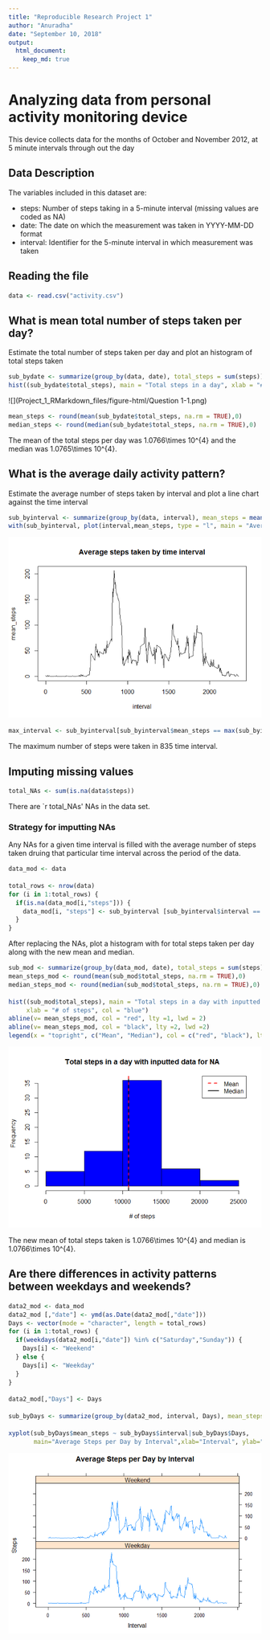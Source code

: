 ```yaml
---
title: "Reproducible Research Project 1"
author: "Anuradha"
date: "September 10, 2018"
output: 
  html_document:
    keep_md: true
---
```


# Analyzing data from personal activity monitoring device

This device collects data for the months of October and November 2012, at 5 minute intervals through out the day

## Data Description
The variables included in this dataset are:

- steps: Number of steps taking in a 5-minute interval (missing values are coded as NA)
- date: The date on which the measurement was taken in YYYY-MM-DD format
- interval: Identifier for the 5-minute interval in which measurement was taken



## Reading the file


```r
data <- read.csv("activity.csv")
```

## What is mean total number of steps taken per day?

Estimate the total number of steps taken per day and plot an histogram of total steps taken


```r
sub_bydate <- summarize(group_by(data, date), total_steps = sum(steps))
hist((sub_bydate$total_steps), main = "Total steps in a day", xlab = "# of steps")
```

![](Project_1_RMarkdown_files/figure-html/Question 1-1.png)<!-- -->


```r
mean_steps <- round(mean(sub_bydate$total_steps, na.rm = TRUE),0)
median_steps <- round(median(sub_bydate$total_steps, na.rm = TRUE),0)
```

The mean of the total steps per day was 1.0766\times 10^{4} and the median was 1.0765\times 10^{4}.

## What is the average daily activity pattern?

Estimate the average number of steps taken by interval and plot a line chart against the time interval


```r
sub_byinterval <- summarize(group_by(data, interval), mean_steps = mean(steps, na.rm = TRUE))
with(sub_byinterval, plot(interval,mean_steps, type = "l", main = "Average steps taken by time interval"))
```

![](Project_1_RMarkdown_files/figure-html/unnamed-chunk-3-1.png)<!-- -->


```r
max_interval <- sub_byinterval[sub_byinterval$mean_steps == max(sub_byinterval$mean_steps),]
```

The maximum number of steps were taken in 835 time interval.

## Imputing missing values


```r
total_NAs <- sum(is.na(data$steps))
```

There are `r total_NAs' NAs in the data set.

### Strategy for imputting NAs
Any NAs for a given time interval is filled with the average number of steps taken druing that particular time interval across the period of the data. 


```r
data_mod <- data

total_rows <- nrow(data)
for (i in 1:total_rows) {
  if(is.na(data_mod[i,"steps"])) {
    data_mod[i, "steps"] <- sub_byinterval [sub_byinterval$interval == data_mod[i, "interval"],2]
  }
}
```

After replacing the NAs, plot a histogram with for total steps taken per day along with the new mean and median.


```r
sub_mod <- summarize(group_by(data_mod, date), total_steps = sum(steps))
mean_steps_mod <- round(mean(sub_mod$total_steps, na.rm = TRUE),0)
median_steps_mod <- round(median(sub_mod$total_steps, na.rm = TRUE),0)

hist((sub_mod$total_steps), main = "Total steps in a day with inputted data for NA",
     xlab = "# of steps", col = "blue")
abline(v= mean_steps_mod, col = "red", lty =1, lwd = 2)
abline(v= mean_steps_mod, col = "black", lty =2, lwd =2)
legend(x = "topright", c("Mean", "Median"), col = c("red", "black"), lty = c(2, 1), lwd = c(2, 2))
```

![](Project_1_RMarkdown_files/figure-html/unnamed-chunk-7-1.png)<!-- -->

The new mean of total steps taken is 1.0766\times 10^{4} and median is 1.0766\times 10^{4}.

## Are there differences in activity patterns between weekdays and weekends?


```r
data2_mod <- data_mod
data2_mod [,"date"] <- ymd(as.Date(data2_mod[,"date"]))
Days <- vector(mode = "character", length = total_rows)
for (i in 1:total_rows) {
  if(weekdays(data2_mod[i,"date"]) %in% c("Saturday","Sunday")) {
    Days[i] <- "Weekend"
  } else {
    Days[i] <- "Weekday"
  }
}

data2_mod[,"Days"] <- Days

sub_byDays <- summarize(group_by(data2_mod, interval, Days), mean_steps = mean(steps))

xyplot(sub_byDays$mean_steps ~ sub_byDays$interval|sub_byDays$Days, 
       main="Average Steps per Day by Interval",xlab="Interval", ylab="Steps",layout=c(1,2), type="l")
```

![](Project_1_RMarkdown_files/figure-html/unnamed-chunk-8-1.png)<!-- -->

